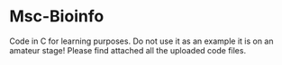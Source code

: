 # Msc-Bioinfo
Code in C for learning purposes.
Do not use it as an example it is on an amateur stage!
Please find attached all the uploaded code files.
